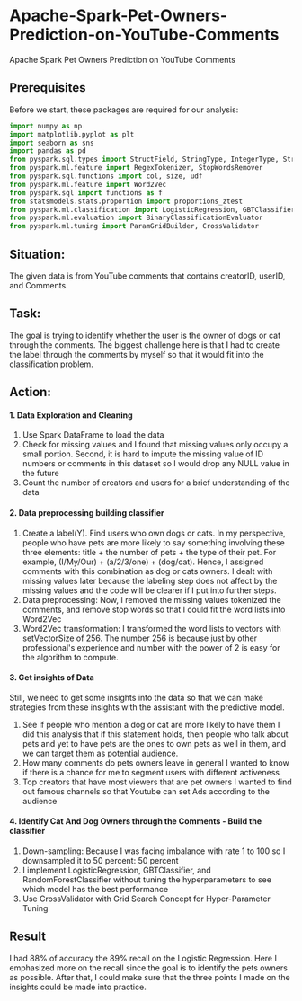 # Apache-Spark-Pet-Owners-Prediction-on-YouTube-Comments
Apache Spark Pet Owners Prediction on YouTube Comments

## Prerequisites
Before we start, these packages are required for our analysis:

```Python
import numpy as np
import matplotlib.pyplot as plt
import seaborn as sns
import pandas as pd
from pyspark.sql.types import StructField, StringType, IntegerType, StructType
from pyspark.ml.feature import RegexTokenizer, StopWordsRemover
from pyspark.sql.functions import col, size, udf
from pyspark.ml.feature import Word2Vec
from pyspark.sql import functions as f
from statsmodels.stats.proportion import proportions_ztest
from pyspark.ml.classification import LogisticRegression, GBTClassifier, RandomForestClassifier
from pyspark.ml.evaluation import BinaryClassificationEvaluator
from pyspark.ml.tuning import ParamGridBuilder, CrossValidator

```

## Situation: 
The given data is from YouTube comments that contains creatorID, userID, and Comments.


## Task: 
The goal is trying to identify whether the user is the owner of dogs or cat through the comments. The biggest challenge here is that I had to create the label through the comments by myself so that it would fit into the classification problem.


## Action:
#### 1. Data Exploration and Cleaning
1. Use Spark DataFrame to load the data
2. Check for missing values and I found that missing values only occupy a small portion. Second, it is hard to impute the missing value of ID numbers or comments in this dataset so I would drop any NULL value in the future
3. Count the number of creators and users for a brief understanding of the data

#### 2. Data preprocessing building classifier
1. Create a label(Y). Find users who own dogs or cats. In my perspective, people who have pets are more likely to say something involving these three elements: title + the number of pets + the type of their pet. For example, (I/My/Our) + (a/2/3/one) + (dog/cat). Hence, I assigned comments with this combination as dog or cats owners. I dealt with missing values later because the labeling step does not affect by the missing values and the code will be clearer if I put into further steps.
2. Data preprocessing: Now, I removed the missing values tokenized the comments, and remove stop words so that I could fit the word lists into Word2Vec 
3. Word2Vec transformation: I transformed the word lists to vectors with setVectorSize of 256. The number 256 is because just by other professional's experience and number with the power of 2 is easy for the algorithm to compute.

#### 3. Get insights of Data
Still, we need to get some insights into the data so that we can make strategies from these insights with the assistant with the predictive model.
1. See if people who mention a dog or cat are more likely to have them
I did this analysis that if this statement holds, then people who talk about pets and yet to have pets are the ones to own pets as well in them, and we can target them as potential audience.
2. How many comments do pets owners leave in general
I wanted to know if there is a chance for me to segment users with different activeness
3. Top creators that have most viewers that are pet owners
I wanted to find out famous channels so that Youtube can set Ads according to the audience

#### 4. Identify Cat And Dog Owners through the Comments - Build the classifier 
1. Down-sampling: Because I was facing imbalance with rate 1 to 100 so I downsampled it to 50 percent: 50 percent
2. I implement LogisticRegression, GBTClassifier, and RandomForestClassifier without tuning the hyperparameters to see which model has the best performance
3. Use CrossValidator with Grid Search Concept for Hyper-Parameter Tuning
  
  
## Result
I had 88% of accuracy the 89% recall on the Logistic Regression. Here I emphasized more on the recall since the goal is to identify the pets owners as possible. After that, I could make sure that the three points I made on the insights could be made into practice.
